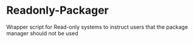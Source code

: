 # Readonly-Packager
Wrapper script for Read-only systems to instruct users that the package manager should not be used
